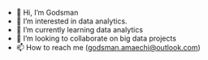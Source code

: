- 👋 Hi, I’m Godsman
- 👀 I’m interested in data analytics.
- 🌱 I’m currently learning data analytics
- 💞️ I’m looking to collaborate on big data projects
- 📫 How to reach me (godsman.amaechi@outlook.com)

<!---
Bandit101/Bandit101 is a ✨ special ✨ repository because its `README.md` (this file) appears on your GitHub profile.
You can click the Preview link to take a look at your changes.
--->
